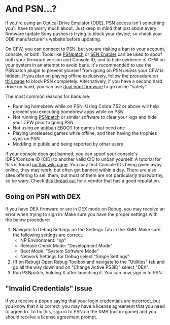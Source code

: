 # And PSN...?

If you're using an Optical Drive Emulator \(ODE\), PSN access isn't something you'll have to worry much about. Just keep in mind that just about every firmware update Sony pushes is trying to block your device, so check your ODE manufacturer's website before updating.

On CFW, you can connect to PSN, but you are risking a ban to your account, console, or both. Tools like [PSNpatch](psn.md) or [SEN Enabler](psn.md) can be used to spoof both your firmware version and Console ID, and to hide evidence of CFW on your system in an attempt to avoid bans. It's recommended to use the PSNpatch plugin to prevent yourself from going on PSN _unless_ your CFW is hidden. If you plan on playing offline exclusively, follow the procedure on [this page](https://www.reddit.com/r/ps3homebrew/wiki/np_environment) to block PSN completely. Alternatively, if you have a second hard drive on hand, you can use [dual boot firmware](../cfw-hfw-mfw/dualboot-fw/) to go online "safely".

The most common reasons for bans are:

* Running homebrew while on PSN. Using Cobra 7.52 or above will help prevent you executing homebrew apps while on PSN.
* Not running [PSNpatch](psn.md) or similar software to clear your logs and hide your CFW prior to going PSN
* Not using an [antiban EBOOT](https://github.com/Doregon/tnpsh-wiki/tree/0cc8762af84bfbd64fe7dd275689a633cb03b539/diag-and-maintenance/antiban.md) for games that need one
* Playing unreleased games while offline, and then having the trophies sync on PSN
* Modding in public and being reported by other users

If your console does get banned, you can spoof your console's IDPS/Console ID \(CID\) to another valid CID to unban yourself. A tutorial for this is found [on this wiki page](https://github.com/Doregon/tnpsh-wiki/tree/0cc8762af84bfbd64fe7dd275689a633cb03b539/diag-and-maintenance/unban.md). You may find Console IDs being given away online, they may work, but often get banned within a day. There are also sites offering to sell them, but most of them are not particularly trustworthy, so be wary. Check [this thread out](https://www.reddit.com/r/ps3homebrew/comments/2pywcr/ps3_private_consoleid_psid_for_sale_unban_your_ps3/) for a vendor that has a good reputation.

## **Going on PSN with DEX**

If you have DEX firmware or are in DEX mode on Rebug, you may receive an error when trying to sign in. Make sure you have the proper settings with the below procedure:

1. Navigate to Debug Settings on the Settings Tab in the XMB. Make sure the following settings are correct.
   * NP Environment: "np"
   * Release Check Mode: "Development Mode"
   * Boot Mode: "System Software Mode"
   * Network Settings for Debug select "Single Settings"
2. \(If on Rebug\) Open Rebug Toolbox and navigate to the "Utilities" tab and go all the way down and on "Change Active PS3ID" select "DEX".
3. Run PSNpatch, holding X after launching it. You can now sign in to PSN.

## **"Invalid Credentials" Issue**

If you receive a popup saying that your login credentials are incorrect, but you know that it _is_ correct, you may have a license agreement that you need to agree to. To fix this, sign in to PSN on the XMB \(not in-game\) and you should receive a license agreement prompt.


